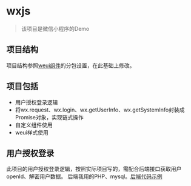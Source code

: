 # wxjs

> 该项目是微信小程序的Demo

## 项目结构

项目结构参照[weui组件](https://github.com/Tencent/weui)的分包设置，在此基础上修改。

## 项目包括

* 用户授权登录逻辑
* 将wx.request、wx.login、wx.getUserInfo、wx.getSystemInfo封装成Promise对象，实现链式操作
* 自定义组件使用
* weui样式使用

## 用户授权登录

此项目的用户授权登录逻辑，按照实际项目写的，需配合后端接口获取用户openId、解密用户数据。
后端我用的PHP、mysql。[后端代码示例](https://github.com/lirong098/wxphp)
